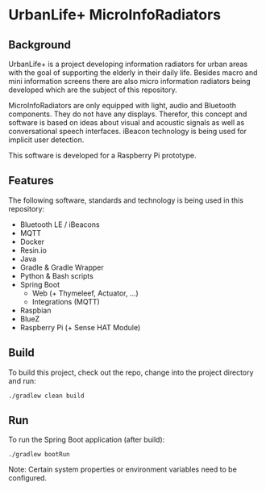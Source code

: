 # UrbanLife+ MicroInfoRadiators

## Background

UrbanLife+ is a project developing information radiators for urban areas with the goal of
supporting the elderly in their daily life. Besides macro and mini information screens
there are also micro information radiators being developed which are the subject of this
repository.

MicroInfoRadiators are only equipped with light, audio and Bluetooth components. They do
not have any displays. Therefor, this concept and software is based on ideas about
visual and acoustic signals as well as conversational speech interfaces.
iBeacon technology is being used for implicit user detection.

This software is developed for a Raspberry Pi prototype.

## Features

The following software, standards and technology is being used in this repository:

- Bluetooth LE / iBeacons
- MQTT
- Docker
- Resin.io
- Java
- Gradle & Gradle Wrapper
- Python & Bash scripts
- Spring Boot
    - Web (+ Thymeleef, Actuator, ...)
    - Integrations (MQTT)
- Raspbian
- BlueZ
- Raspberry Pi (+ Sense HAT Module)

## Build

To build this project, check out the repo, change into the project directory and run:
```
./gradlew clean build
```

## Run

To run the Spring Boot application (after build):

```
./gradlew bootRun
```
Note: Certain system properties or environment variables need to be configured.
